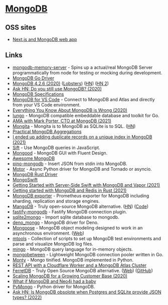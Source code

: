 # [MongoDB](https://www.mongodb.com/)

## OSS sites

- [Next.js and MongoDB web app](https://github.com/hoangvvo/nextjs-mongodb-app)

## Links

- [mongodb-memory-server](https://github.com/nodkz/mongodb-memory-server) - Spins up a actual/real MongoDB Server programmatically from node for testing or mocking during development.
- [MongoDB Go Driver](https://github.com/mongodb/mongo-go-driver)
- [MongoDB 4.2.6 (2020)](http://jepsen.io/analyses/mongodb-4.2.6) ([Lobsters](https://lobste.rs/s/eqcebc/jepsen_mongodb_4_2_6)) ([HN](https://news.ycombinator.com/item?id=23191439)) ([HN 2](https://news.ycombinator.com/item?id=23290844))
- [Ask HN: Do you still use MongoDB? (2020)](https://news.ycombinator.com/item?id=23270429)
- [MongoDB Specifications](https://github.com/mongodb/specifications)
- [MongoDB for VS Code](https://github.com/mongodb-js/vscode) - Connect to MongoDB and Atlas and directly from your VS Code environment.
- [Everything You Know About MongoDB is Wrong (2020)](https://developer.mongodb.com/article/everything-you-know-is-wrong)
- [lungo](https://github.com/256dpi/lungo) - MongoDB compatible embeddable database and toolkit for Go.
- [AMA with Mark Porter, CTO at MongoDB (2021)](https://www.reddit.com/r/IAmA/comments/l23dxl/i_am_mark_porter_cto_at_mongodb_i_love_tech_and/)
- [Mongita](https://github.com/scottrogowski/mongita) - Mongita is to MongoDB as SQLite is to SQL. ([HN](https://news.ycombinator.com/item?id=26881915))
- [Practical MongoDB Aggregations](https://www.practical-mongodb-aggregations.com/)
- [I ended up adding duplicate records on a unique index in MongoDB (2021)](https://avi.im/blag/2021/mongo-dupes-in-unique-index/)
- [Sift](https://github.com/crcn/sift.js) - Use MongoDB queries in JavaScript.
- [Mongood](https://github.com/renzholy/mongood) - MongoDB GUI with Fluent Design.
- [Awesome MongoDB](https://github.com/ramnes/awesome-mongodb)
- [pino-mongodb](https://github.com/pinojs/pino-mongodb) - Insert JSON from stdin into MongoDB.
- [Motor](https://github.com/mongodb/motor) - Async Python driver for MongoDB and Tornado or asyncio.
- [MongoDB Rust Driver](https://github.com/mongodb/mongo-rust-driver)
- [MongoSwift](https://github.com/mongodb/mongo-swift-driver)
- [Getting Started with Server-Side Swift with MongoDB and Vapor (2021)](https://kaitlin.dev/2021/07/30/mongodb-vapor.html)
- [Getting started with MongoDB and Redis in Rust (2021)](https://romankudryashov.com/blog/2021/06/mongodb-redis-rust/)
- [MongoDB exporter](https://github.com/percona/mongodb_exporter) - Prometheus exporter for MongoDB including sharding, replication and storage engines.
- [MangoDB](https://www.mangodb.io/) - Truly open-source MongoDB alternative. ([HN](https://news.ycombinator.com/item?id=29071623)) ([Code](https://github.com/MangoDB-io/MangoDB))
- [fastify-mongodb](https://github.com/fastify/fastify-mongodb) - Fastify MongoDB connection plugin.
- [sqlite2mongo](https://github.com/J-F-Liu/sqlite2mongo) - Import sqlite database to mongodb.
- [deno_mongo](https://github.com/denodrivers/deno_mongo) - MongoDB driver for Deno.
- [Mongoose](https://github.com/Automattic/mongoose) - MongoDB object modeling designed to work in an asynchronous environment. ([Web](https://mongoosejs.com/))
- [mtools](https://github.com/rueckstiess/mtools) - Collection of scripts to set up MongoDB test environments and parse and visualize MongoDB log files.
- [mingo](https://github.com/kofrasa/mingo) - MongoDB query language for in-memory objects.
- [mongobetween](https://github.com/coinbase/mongobetween) - Lightweight MongoDB connection pooler written in Go.
- [Monty](https://github.com/davidlatwe/montydb) - Mongo tinified. MongoDB implemented in Python.
- [REST API with a Cloudflare Worker and a MongoDB Atlas Cluster](https://github.com/mongodb-developer/cloudflare-worker-rest-api-realm-atlas)
- [FerretDB](https://github.com/FerretDB/FerretDB) - Truly Open Source MongoDB alternative. ([Web](https://www.ferretdb.io/)) ([GitHub](https://github.com/FerretDB))
- [Scaling MongoDB for a Growing Customer Base (2020)](https://full-stack.blend.com/scaling-mongodb-for-a-growing-customer-base.html)
- [What if MongoDB and Neo4j had a baby](https://github.com/terminusdb/technical-blogs/blob/main/blogs/mongo_neo4j_terminusx.md)
- [PyMongo](https://github.com/mongodb/mongo-python-driver) - Python driver for MongoDB.
- [Ask HN: Is MongoDB obsolote when Postgres and SQLite provide JSON types? (2022)](https://news.ycombinator.com/item?id=30464075)
